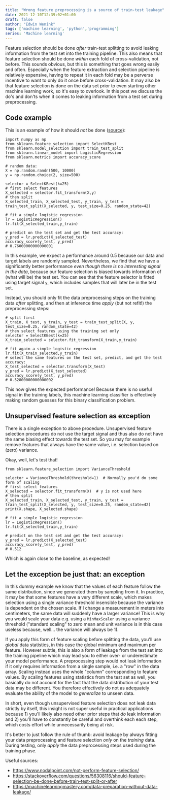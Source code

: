 ```yaml
---
title: "Wrong feature preprocessing is a source of train-test leakage"
date: 2021-12-10T12:39:02+01:00
draft: false
author: "Edwin Wenink"
tags: ['machine learning', 'python','programming']
series: 'Machine learning'
---
```


Feature selection should be done *after* train-test splitting to avoid leaking information from the test set into the training pipeline.
This also means that feature selection should be done *within* each fold of cross-validation, not before.
This sounds obvious, but this is something that goes wrong easily and often.
Especially when the feature extraction and selection pipeline is relatively expensive, having to repeat it in each fold may be a perverse incentive to want to only do it once before cross-validation.
It may also be that feature selection is done on the data set prior to even starting other machine learning work, so it's easy to overlook.
In this post we discuss the do's and don'ts when it comes to leaking information from a test set during preprocessing.

## Code example

This is an example of how it should *not* be done ([source](https://stackoverflow.com/questions/56308116/should-feature-selection-be-done-before-train-test-split-or-after)):

```
import numpy as np
from sklearn.feature_selection import SelectKBest
from sklearn.model_selection import train_test_split
from sklearn.linear_model import LogisticRegression
from sklearn.metrics import accuracy_score

# random data:
X = np.random.randn(500, 10000)
y = np.random.choice(2, size=500)

selector = SelectKBest(k=25)
# first select features
X_selected = selector.fit_transform(X,y)
# then split
X_selected_train, X_selected_test, y_train, y_test = train_test_split(X_selected, y, test_size=0.25, random_state=42)

# fit a simple logistic regression
lr = LogisticRegression()
lr.fit(X_selected_train,y_train)

# predict on the test set and get the test accuracy:
y_pred = lr.predict(X_selected_test)
accuracy_score(y_test, y_pred)
# 0.76000000000000001
```

In this example, we expect a performance around 0.5 because our data and target labels are randomly sampled.
Nevertheless, we find that we have a significantly better performance *even though there is no interesting signal in the data*, because our feature selection is biased towards information of (what will be) the test set.
You can see that the feature selector is fitted using target signal `y`, which includes samples that will later be in the test set.

Instead, you should only fit the data preprocessing steps on the training data *after* splitting, and then at inference time *apply* (but not refit!) the preprocessing steps:

```
# split first
X_train, X_test, y_train, y_test = train_test_split(X, y, test_size=0.25, random_state=42)
# then select features using the training set only
selector = SelectKBest(k=25)
X_train_selected = selector.fit_transform(X_train,y_train)

# fit again a simple logistic regression
lr.fit(X_train_selected,y_train)
# select the same features on the test set, predict, and get the test accuracy:
X_test_selected = selector.transform(X_test)
y_pred = lr.predict(X_test_selected)
accuracy_score(y_test, y_pred)
# 0.52800000000000002
```

This now gives the expected performance!
Because there is no useful signal in the training labels, this machine learning classifier is effectively making random guesses for this binary classification problem.

## Unsupervised feature selection as exception

There is a single exception to above procedure.
Unsupervised feature selection procedures do not use the target signal and thus also do not have the same biasing effect towards the test set.
So you may for example remove features that always have the same value, i.e. selection based on (zero) variance.

Okay, well, let's test that!

```
from sklearn.feature_selection import VarianceThreshold

selector = VarianceThreshold(threshold=1)  # Normally you'd do some form of scaling
# first select features
X_selected = selector.fit_transform(X)  # y is not used here
# then split
X_selected_train, X_selected_test, y_train, y_test = train_test_split(X_selected, y, test_size=0.25, random_state=42)
print(X.shape, X_selected.shape)

# fit a simple logistic regression
lr = LogisticRegression()
lr.fit(X_selected_train,y_train)

# predict on the test set and get the test accuracy:
y_pred = lr.predict(X_selected_test)
accuracy_score(y_test, y_pred)
# 0.512
```

Which is again close to the baseline, as expected!

## Let the exception be just that: an exception

In this dummy example we know that the values of each feature follow the same distribution, since we generated them by sampling from it.
In practice, it may be that some features have a very different scale, which makes selection using a single variance threshold insensible because the variance is dependent on the chosen scale.
If I change a measurement in meters into centimeters, the same data will suddenly have a larger variance!
This is why you would scale your data e.g. using a `MinMaxScaler` using a variance threshold ("standard scaling" to zero mean and unit variance is in this case useless because, well... the variance will always be 1).

If you apply this form of feature scaling before splitting the data, you'll use *global* data statistics, in this case the global minimum and maximum per feature.
However subtle, this is also a form of leakage from the test set into the training pipeline which may lead you to either over- or underestimate your model performance.
A preprocessing step would not leak information if it only requires information from a single sample, i.e. a "row" in the data array.
Scaling instead uses the whole "column" corresponding to feature values.
By scaling features using statistics from the test set as well, you basically do not account for the fact that the data distribution of your test data may be different.
You therefore effectively do not as adequately evaluate the ability of the model to *generalize* to unseen data.

In short, even though unsupervised feature selection does not leak data strictly by itself, this insight is not super useful in practical applications because 1) you'll likely also need other prior steps that *do* leak information and 2) you'll have to constantly be careful and overthink each each step, which costs effort while unnecessarily being at risk.

It's better to just follow the rule of thumb: 
avoid leakage by always fitting your data preprocessing and feature selection *only* on the *training* data.
During testing, only *apply* the data preprocessing steps used during the training phase.

Useful sources:

- https://www.nodalpoint.com/not-perform-feature-selection/
- https://stackoverflow.com/questions/56308116/should-feature-selection-be-done-before-train-test-split-or-after
- https://machinelearningmastery.com/data-preparation-without-data-leakage/
